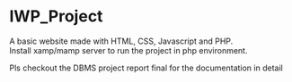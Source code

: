 # IWP_Project
A basic website made with HTML, CSS, Javascript and PHP. <br>
Install xamp/mamp server to run the project in php environment.

Pls checkout the DBMS project report final for the documentation in detail
